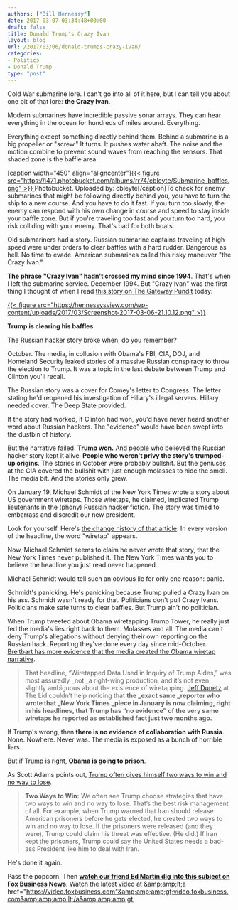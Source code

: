 ```yaml
---
authors: ["Bill Hennessy"]
date: 2017-03-07 03:34:48+00:00
draft: false
title: Donald Trump's Crazy Ivan
layout: blog
url: /2017/03/06/donald-trumps-crazy-ivan/
categories:
- Politics
- Donald Trump
type: "post"
---
```


Cold War submarine lore. I can't go into all of it here, but I can tell you about one bit of that lore: **the Crazy Ivan**.

Modern submarines have incredible passive sonar arrays. They can hear everything in the ocean for hundreds of miles around. Everything.

Everything except something directly behind them. Behind a submarine is a big propeller or "screw." It turns. It pushes water abaft. The noise and the motion combine to prevent sound waves from reaching the sensors. That shaded zone is the baffle area.



[caption width="450" align="aligncenter"][{{< figure src="https://i471.photobucket.com/albums/rr74/cbleyte/Submarine_baffles.png" >}}
](https://s471.photobucket.com/user/cbleyte/media/Submarine_baffles.png.html) Photobucket. Uploaded by: cbleyte[/caption]To check for enemy submarines that might be following directly behind you, you have to turn the ship to a new course. And you have to do it fast. If you turn too slowly, the enemy can respond with his own change in course and speed to stay inside your baffle zone. But if you're traveling too fast and you turn too hard, you risk colliding with your enemy. That's bad for both boats.

Old submariners had a story. Russian submarine captains traveling at high speed were under orders to clear baffles with a hard rudder. Dangerous as hell. No time to evade. American submarines called this risky maneuver "the Crazy Ivan."

**The phrase "Crazy Ivan" hadn't crossed my mind since 1994**. That's when I left the submarine service. December 1994. But "Crazy Ivan" was the first thing I thought of when I read [this story on The Gateway Pundit](https://www.thegatewaypundit.com/2017/03/flashback-ny-times-front-page-headline-wiretapped-data-used-inquiry-trump-aides/) today:

[{{< figure src="https://hennessysview.com/wp-content/uploads/2017/03/Screenshot-2017-03-06-21.10.12.png" >}}
](https://www.thegatewaypundit.com/2017/03/flashback-ny-times-front-page-headline-wiretapped-data-used-inquiry-trump-aides/)

**Trump is clearing his baffles**.

The Russian hacker story broke when, do you remember?

October. The media, in collusion with Obama's FBI, CIA, DOJ, and Homeland Security leaked stories of a massive Russian conspiracy to throw the election to Trump. It was a topic in the last debate between Trump and Clinton you'll recall.

The Russian story was a cover for Comey's letter to Congress. The letter stating he'd reopened his investigation of Hillary's illegal servers. Hillary needed cover. The Deep State provided.

If the story had worked, if Clinton had won, you'd have never heard another word about Russian hackers. The "evidence" would have been swept into the dustbin of history.

But the narrative failed. **Trump won.** And people who believed the Russian hacker story kept it alive. **People who weren't privy the story's trumped-up origins**. The stories in October were probably bullshit. But the geniuses at the CIA covered the bullshit with just enough molasses to hide the smell. The media bit. And the stories only grew.

On January 19, Michael Schmidt of the New York Times wrote a story about US government wiretaps. Those wiretaps, he claimed, implicated Trump lieutenants in the (phony) Russian hacker fiction. The story was timed to embarrass and discredit our new president.

Look for yourself. Here's [the change history of that article](https://www.newsdiffs.org/article-history/www.nytimes.com/2017/01/19/us/politics/trump-russia-associates-investigation.html). In every version of the headline, the word "wiretap" appears.

Now, Michael Schmidt seems to claim he never wrote that story, that the New York Times never published it. The New York Times wants you to believe the headline you just read never happened.

Michael Schmidt would tell such an obvious lie for only one reason: panic.

Schmidt's panicking. He's panicking because Trump pulled a Crazy Ivan on his ass. Schmidt wasn't ready for that. Politicians don't pull Crazy Ivans. Politicians make safe turns to clear baffles. But Trump ain't no politician.

When Trump tweeted about Obama wiretapping Trump Tower, he really just fed the media's lies right back to them. Molasses and all. The media can't deny Trump's allegations without denying their own reporting on the Russian hack. Reporting they've done every day since mid-October. [Breitbart has more evidence that the media created the Obama wiretap narrative](https://www.breitbart.com/big-government/2017/03/06/dear-mainstream-media-you-made-deepstategate-happen/).



> That headline, “Wiretapped Data Used in Inquiry of Trump Aides,” was most assuredly _not _a right-wing production, and it’s not even slightly ambiguous about the existence of wiretapping. [Jeff Dunetz](https://lidblog.com/same-ny-times-reporter/) at The Lid couldn’t help noticing that **the _exact same _reporter who wrote that _New York Times _piece in January is now claiming, right in his headlines, that Trump has “no evidence” of the very same wiretaps he reported as established fact just two months ago.**



If Trump's wrong, then **there is no evidence of collaboration with Russia**. None. Nowhere. Never was. The media is exposed as a bunch of horrible liars.

But if Trump is right, **Obama is going to prison**.

As Scott Adams points out, [Trump often gives himself two ways to win and no way to lose](https://blog.dilbert.com/post/150603095761/assessing-the-risk-of-trump).



> **Two Ways to Win:** We often see Trump choose strategies that have two ways to win and no way to lose. That’s the best risk management of all. For example, when Trump warned that Iran should release American prisoners before he gets elected, he created two ways to win and no way to lose. If the prisoners were released (and they were), Trump could claim his threat was effective. (He did.) If Iran kept the prisoners, Trump could say the United States needs a bad-ass President like him to deal with Iran.



He's done it again.

Pass the popcorn. Then [**watch our friend Ed Martin dig into this subject on Fox Business News**](https://video.foxbusiness.com/v/5349654926001/?#sp=show-clips).
Watch the latest video at &amp;amp;amp;lt;a href="https://video.foxbusiness.com"&amp;amp;amp;gt;video.foxbusiness.com&amp;amp;amp;lt;/a&amp;amp;amp;gt;

